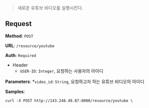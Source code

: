 > 새로운 유튜브 비디오를 실행시킨다. 

## Request

**Method**: `POST`

**URL**: `/resource/youtube`

**Auth**: `Required`

* Header
  * `USER-ID`: `Integer`, 요청하는 사용자의 아이디

**Parameters**: 
  *`video_id`: `String`, 요청하고자 하는 유튜브 비디오의 아이디

**Samples**:
```
curl -X POST http://143.248.49.87:8000/resource/youtube \